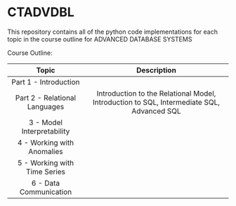 # **CTADVDBL**

This repository contains all of the python code implementations for each topic in the course outline for ADVANCED DATABASE SYSTEMS

Course Outline: 

| Topic | Description | 
| :---: | :---: |       
| Part 1 - Introduction | |
| Part 2 - Relational Languages | Introduction to the Relational Model, Introduction to SQL, Intermediate SQL, Advanced SQL |
| 3 - Model Interpretability |  |
| 4 - Working with Anomalies |  |
| 5 - Working with Time Series |  |
| 6 - Data Communication  | |



